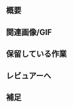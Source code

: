 ## 概要

<!-- 変更した内容などを皆さんに伝えてください。 -->

## 関連画像/GIF

<!-- スクリーンショットやGIFなどがあれば貼り付けてください。 -->
<!-- Memo: Win + Shift + S / ⌘ + Shift + 4 -->

## 保留している作業

<!-- 何か保留中の作業があるなら書いておいてください。 -->

## レビュアーへ

<!-- レビュアーに伝えたいことがなにかあれば書いておいてください。 -->

## 補足

<!-- 補足があれば書いておいてください。 -->

<!-- いらない項目は消去してください。 -->
